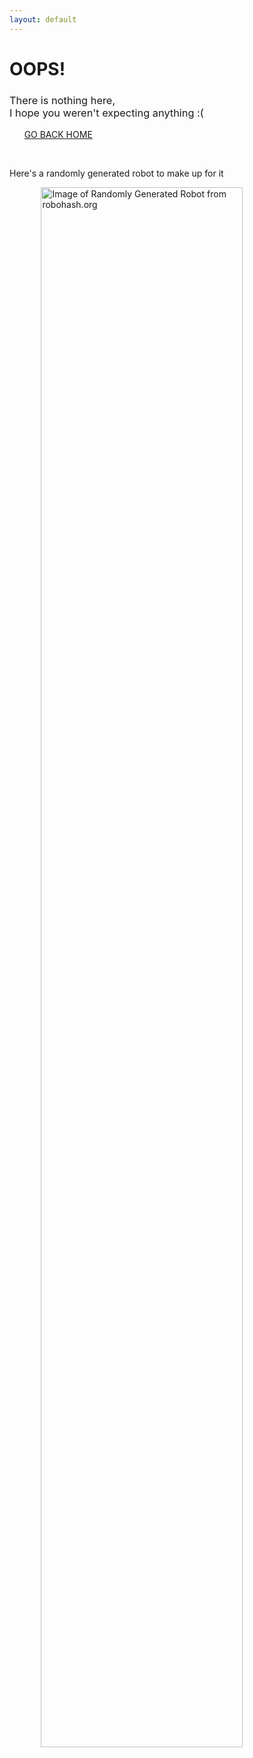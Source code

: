 ```yaml
---
layout: default
---
```


# OOPS!
<h3 style="font-weight: 400;">There is nothing here,<br class="mobile-only"/> I hope you weren't expecting anything :(</h3>

&nbsp;&nbsp;&nbsp;&nbsp;&nbsp;&nbsp;[GO BACK HOME](/)

<br/>

Here's a randomly generated robot to make up for it

<img src="https://robohash.org/torque" id="plsinsertdoggo" style="width: 80%; margin: auto; display: block;" loading="lazy" alt="Image of Randomly Generated Robot from robohash.org" />

<br/>

<script>
  document.getElementById("plsinsertdoggo").src = "https://robohash.org/"+new Date().getTime()
</script>
